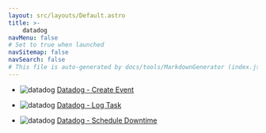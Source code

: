 ```yaml
---
layout: src/layouts/Default.astro
title: >-
    datadog
navMenu: false
# Set to true when launched
navSitemap: false
navSearch: false
# This file is auto-generated by docs/tools/MarkdownGenerator (index.js)
---
```


<ul>

<li>

![datadog](https://i.octopus.com/library/step-templates/datadog.png) [Datadog - Create Event](/integrations/datadog/datadog-create-event)

</li>
        
<li>

![datadog](https://i.octopus.com/library/step-templates/datadog.png) [Datadog - Log Task](/integrations/datadog/datadog-log-task)

</li>
        
<li>

![datadog](https://i.octopus.com/library/step-templates/datadog.png) [Datadog - Schedule Downtime](/integrations/datadog/datadog-schedule-downtime)

</li>
        
</ul>
